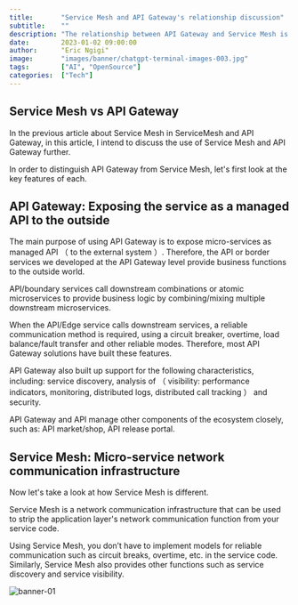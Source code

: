 ```yaml
---
title:       "Service Mesh and API Gateway's relationship discussion"
subtitle:    ""
description: "The relationship between API Gateway and Service Mesh is a problem I have been thinking about recently, and there have been some discussions with colleagues and friends in the community. This short article clearly summarizes the similarities between the two and their different uses in the micro-service architecture."
date:        2023-01-02 09:00:00
author:      "Eric Ngigi"
image:       "images/banner/chatgpt-terminal-images-003.jpg"
tags:        ["AI", "OpenSource"]
categories:  ["Tech"]
---
```


## Service Mesh vs API Gateway

In the previous article about Service Mesh in [](https://medium.com/microservices-in-practice/service-mesh-for-microservices-2953109a3c9a) ServiceMesh and API Gateway, in this article, I intend to discuss the use of Service Mesh and API Gateway further.

In order to distinguish API Gateway from Service Mesh, let's first look at the key features of each.

## API Gateway: Exposing the service as a managed API to the outside


The main purpose of using API Gateway is to expose micro-services as managed API （ to the external system ）. Therefore, the API or border services we developed at the API Gateway level provide business functions to the outside world.

API/boundary services call downstream combinations or atomic microservices to provide business logic by combining/mixing multiple downstream microservices.

When the API/Edge service calls downstream services, a reliable communication method is required, using a circuit breaker, overtime, load balance/fault transfer and other reliable modes. Therefore, most API Gateway solutions have built these features.

API Gateway also built up support for the following characteristics, including: service discovery, analysis of （ visibility: performance indicators, monitoring, distributed logs, distributed call tracking ） and security.

API Gateway and API manage other components of the ecosystem closely, such as: API market/shop, API release portal.

## Service Mesh: Micro-service network communication infrastructure

Now let's take a look at how Service Mesh is different.

Service Mesh is a network communication infrastructure that can be used to strip the application layer's network communication function from your service code.

Using Service Mesh, you don’t have to implement models for reliable communication such as circuit breaks, overtime, etc. in the service code. Similarly, Service Mesh also provides other functions such as service discovery and service visibility.

![banner-01](/images/banner/chatgpt-terminal-images-003.jpg)
